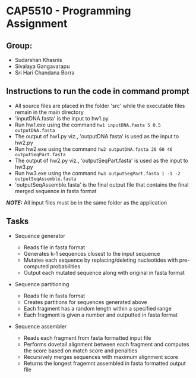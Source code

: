 # CAP5510 - Programming Assignment

## Group:
- Sudarshan Khasnis
- Sivalaya Gangavarapu
- Sri Hari Chandana Borra


## Instructions to run the code in command prompt
- All source files are placed in the folder 'src' while the executable files remain in the main directory
- 'inputDNA.fasta' is the input to hw1.py
- Run hw1.exe using the command ```hw1 inputDNA.fasta 5 0.5 outputDNA.fasta```
- The output of hw1.py viz., 'outputDNA.fasta' is used as the input to hw2.py
- Run hw2.exe using the command ```hw2 outputDNA.fasta 20 60 46 outputSeqPart.fasta```
- The output of hw2.py viz., 'outputSeqPart.fasta' is used as the input to hw3.py
- Run hw3.exe using the command ```hw3 outputSeqPart.fasta 1 -1 -2 outputSeqAssemble.fasta```
- 'outputSeqAssemble.fasta' is the final output file that contains the final merged sequence in fasta format

**_NOTE:_** All input files must be in the same folder as the application


## Tasks
- Sequence generator
  - Reads file in fasta format
  - Generates k-1 sequences closest to the input sequence
  - Mutates each sequence by replacing/deleting nucleotides with pre-computed probabilities
  - Output each mutated sequence along with original in fasta format
  
- Sequence partitioning
   - Reads file in fasta format
   - Creates partitions for sequences generated above
   - Each fragment has a random length within a specified range
   - Each fragment is given a number and outputted in fasta format 
   
- Sequence assembler
   - Reads each fragment from fasta formatted input file
   - Performs dovetail alignment between each fragment and computes the score based on match score and penalties
   - Recursively merges sequences with maximum alignment score
   - Returns the longest fragemnt assembled in fasta formatted output file
